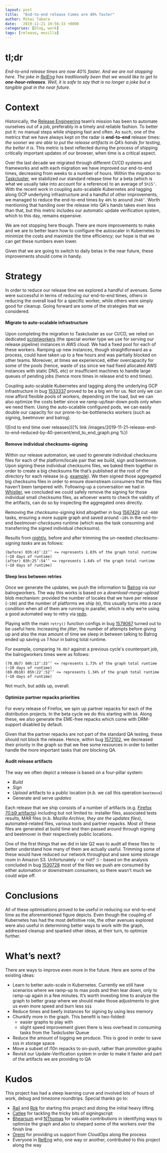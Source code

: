```yaml
---
layout: post
title:  "End-to-end release times are 40% faster"
author: Mihai Tabara
date:   2019-11-21 19:56:33 +0000
categories: [blog, work]
tags: [release, mozilla]
---
```


# tl;dr

_End-to-end release times are now 40% faster. And we are not stopping here. The joke in [RelEng](https://wiki.mozilla.org/ReleaseEngineering/) has traditionally been that we would like to get to **one-hour-releases**.
Well, it is safe to say that is no longer a joke but a tangible goal in the near future._

# Context

Historically, the [Release Engineering](https://wiki.mozilla.org/ReleaseEngineering) team’s mission has been to automate ourselves out of a job, preferably in a timely and reliable fashion.
To better put it: no manual steps while shipping fast and often. As such, one of the metrics that we have always kept on the radar is **end-to-end** release times: _the sooner we are able to put the release artifacts in QA’s hands for testing,
the better it is_. This metric is best reflected during the process of shipping critically important updates of our browser, when time is a critical aspect.

Over the last decade we migrated through different CI/CD systems and frameworks and with each migration we have improved our end-to-end times, decreasing from weeks to a number of hours.
Within the migration to [Taskcluster](https://docs.taskcluster.net/), we stabilized our standard release time for a beta (which is what we usually take into account for a reference) to an average of `5h15’`.
With the recent work in coupling auto-scalable Kubernetes and tagging along GCP underlying infrastructure and a handful of other improvements, we managed to reduce the end-to-end times by `40%` to around `2h40’`.
Worth mentioning that handing over the release into QA's hands takes even less than that, but this metric includes our automatic update verification system, which to this day, remains expensive.

We are not stopping here though. There are more improvements to make and we are to better learn how to configure the autoscaler in Kubernetes to minimize the costs and maximize the time efficiency; our hope is that we can get these numbers even lower.

Given that we are going to switch to daily betas in the near future, these improvements should come in handy.

# Strategy

In order to reduce our release time we explored a handful of avenues. Some were successful in terms of reducing our end-to-end times, others in reducing the overall load for a specific worker,
while others were simply good for cleanup. Going forward are some of the strategies that we considered.

#### Migrate to auto-scalable infrastructure

Upon completing the migration to Taskcluster as our CI/CD, we relied on dedicated [scriptworkers](https://scriptworker.readthedocs.io/)
(the special worker type we use for serving our release pipeline) instances in AWS cloud.
We had a fixed pool for each of these workers. Ramping up new instances, though straightforward as a process, could have taken up to a few hours and was partially blocked on other teams.
Moreover, at times we experienced, either overcapacity for some of the pools (hence, waste of `$$$` since we had fixed allocated AWS instances with static DNS, etc) or
insufficient machines to handle large queues of pending jobs (hence more times in release end to end times).

Coupling auto-scalable Kubernetes and tagging along the underlying GCP infrastructure in bug [1533337](https://bugzilla.mozilla.org/show_bug.cgi?id=1533337) proved to be a big win for us.
Not only we can now afford flexible pools of workers, depending on the load, but we can also optimize the costs better since we ramp-up/tear-down pods only when we need them.
Using the auto-scalable configured pods, we can easily double our capacity for our prone-to-be-bottlenecks workers (such as signing, beetmover and balrog).

![End to end time over releases]({% link /images/2019-11-21-release-end-to-end-reduced-by-40-percent/end_to_end_graph.png %})


#### Remove individual checksums-signing

Within our release automation, we used to generate individual checksums files for each of the platform/locale pair that we build, sign and beetmove.
Upon signing these individual checksums files, we baked them together in order to create a big checksums file that’s published at the root of the directory for each release (e.g. [example](https://archive.mozilla.org/pub/firefox/candidates/70.0b9-candidates/build1/SHA256SUMS)).
We then signed those aggregated big checksums files in order to ensure downstream consumers that the files haven’t been tampered with.
Following-up a conversation we had in [Whistler](https://wiki.mozilla.org/All_Hands/Whistler2019), we concluded we could safely remove the signing for those individual small checksums files, as whoever wants to check the validity of the artifacts,
can do so by inspecting the aggregated ones directly.

Removing the _checksums-signing_ kind altogether in bug [1567429](https://bugzilla.mozilla.org/show_bug.cgi?id=1567429) cut `~600` tasks, ensuring a more supple graph and saved around `~10%` in the end-to-end _beetmover-checksums_ runtime
(which was the task consuming and transferring the signed individual checksums).

Results from [nightly](https://blog.nightly.mozilla.org/), before and after trimming the un-needed _checksums-signing tasks_ are as follows:
```
(before) 03h:43’:22’’ <= represents 1.83% of the graph total runtime (~10 days of runtime)
(after) 03h:25’:54’’ <= represents 1.64% of the graph total runtime (~10 days of runtime)
```

#### Sleep less between retries

Once we generate the updates, we push the information to [Balrog](https://wiki.mozilla.org/Balrog) via our balrogworkers. The way this works is based on a _download-merge-upload_ blob mechanism:
provided the number of locales that we have per release (`~100`) and the number of platforms we ship (`6`), this usually turns into a race condition when all of them are running in parallel,
which is why we’re using a good automated way to retry via [redo](https://github.com/mozilla-releng/redo).

Playing with the main `retry()` function configs in bug [1579067](https://bugzilla.mozilla.org/show_bug.cgi?id=1579067) turned out to be useful here. Increasing the _jitter_, the number of attempts before
giving up and also the max amount of time we sleep in between talking to Balrog ended up saving us *1 hour* in balrog total runtime.

For example, comparing `70.0b7` against a previous cycle's counterpart job, the balrogworkers times were as follows:
```
(70.0b7) 04h:13’:33’’ <= represents 1.73% of the graph total runtime (~10 days of runtime)
(69.0b10) 05h:22’:52’’ <= represents 1.34% of the graph total runtime (~10 days of runtime)
```

Not much, but adds up, overall.

#### Optimize partner repacks priorities

For every release of Firefox, we spin up partner repacks for each of the distribution projects. In the beta cycle we do this starting with `b8`. Along these, we also generate the EME-free repacks which come with DRM-support disabled by default.

Given that the partner repacks are not part of the standard QA testing, these should not block the release. Hence, within bug [1572102](https://bugzilla.mozilla.org/show_bug.cgi?id=1572102),
we decreased their priority in the graph so that we free some resources in order to better handle the more important tasks that _are_ blocking QA.

#### Audit release artifacts

The way we often depict a release is based on a four-pillar system:
* *Build*
* *Sign*
* *Upload* artifacts to a public location (_n.b._ we call this operation `beetmove`)
* Generate and serve *updates*

Each release that we ship consists of a number of artifacts (e.g. [Firefox 70.b9 artifacts](https://archive.mozilla.org/pub/firefox/candidates/70.0b9-candidates/build1/)) including but not limited to: installer files,
associated tests results, MAR files (n.b. _Mozilla Archive, they are the updates files_), automated-related files, various tools and partner repacks.
Most of these files are generated at build time and then passed around through signing and beetmover in their respectively public locations.

One of the first things that we did in late Q2 was to audit all these files to better understand how many of them are actually useful.
Trimming some of these would have reduced our network throughput and save some storage room in Amazon S3. Unfortunately - or not? :) - based on the analysis concluded in bug [1530728](https://bugzilla.mozilla.org/show_bug.cgi?id=1530728)
most of the files we push are consumed by either automation or downstream consumers, so there wasn’t much we could wipe off.

# Conclusions

All of these optimisations proved to be useful in reducing our end-to-end time as the aforementioned figure depicts.
Even though the coupling of Kubernetes has had the most definitive role, the other avenues explored were also useful in determining better ways to work with the graph, addressed cleanup and sparked other ideas, at their turn, to optimize further.

# What’s next?

There are ways to improve even more in the future. Here are some of the existing ideas:
* Learn to better auto-scale in Kubernetes. Currently we still have scenarios where we ramp-up to max pods and then tear down, only to ramp-up again in a few minutes.
It’s worth investing time to analyze the graph to better grasp where we should make those adjustments to give us even more speed and burn less `$$$`
* Reduce times and beefy instances for signing by using less memory
* Chunkify more in the graph. This benefit is two-folded:
  * easier graphs to play with
  * slight speed improvement given there is less overhead in consuming tasks from the Taskcluster Queue
* Reduce the amount of logging we produce. This is good in order to save `$$$` in storage space
* Move a subset of l10n repacks to on-push, rather than promotion graphs
* Revisit our Update-Verification system in order to make it faster and part of the artifacts we are providing to QA

# Kudos

This project has had a steep learning curve and involved lots of hours of work, debug and timezone roundtrips. Special thanks go to:
* [Rail](http://rail.merail.ca/) and [Rok](https://garbas.si/) for starting this project and doing the initial heavy lifting
* [Catlee](https://atlee.ca/blog/) for tackling the tricky bits of signingscript
* [Bhearsum](http://hearsum.ca/blog) and [NThomas](http://ftangftang.wordpress.com/) for valuable contributions in identifying ways to optimize the graph and also to shepard some of the workers over the finish line
* [Oremj](https://github.com/oremj) for providing us support from CloudOps along the process
* Everyone in [RelEng](https://wiki.mozilla.org/ReleaseEngineering#Team) who, one way or another, contributed to this project along the way
